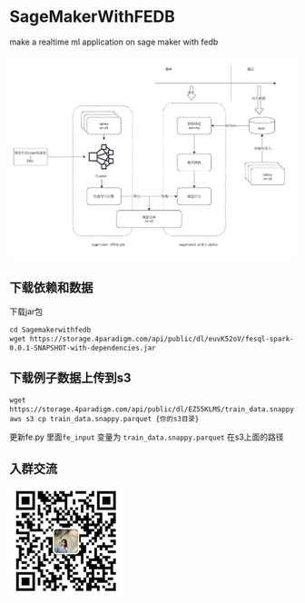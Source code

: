 # SageMakerWithFEDB

make a realtime ml application on sage maker with fedb

![arch](/images/arch.png)

## 下载依赖和数据

下载jar包
```
cd Sagemakerwithfedb
wget https://storage.4paradigm.com/api/public/dl/euvK52oV/fesql-spark-0.0.1-SNAPSHOT-with-dependencies.jar
```

## 下载例子数据上传到s3

```
wget https://storage.4paradigm.com/api/public/dl/EZ55KLMS/train_data.snappy.parquet
aws s3 cp train_data.snappy.parquet {你的s3目录}
```
更新fe.py 里面`fe_input` 变量为 `train_data.snappy.parquet` 在s3上面的路径


## 入群交流

![交流群](/images/code.png)



